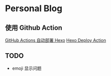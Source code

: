 # Personal Blog

## 使用 Github Action

[GitHub Actions 自动部署 Hexo](https://zhuanlan.zhihu.com/p/133764310)
[Hexo Deploy Action](https://github.com/marketplace/actions/hexo-github-action)

## TODO

- emoji 显示问题
